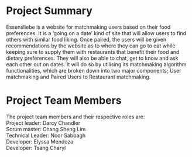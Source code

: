 
# Project Summary
Essensliebe is a website for matchmaking users based on their food preferences. It is a ‘going on a date’ kind of site that will allow users to find others with similar food liking. Once paired, the users will be given recommendations by the website as to where they can go to eat while keeping sure to supply them with restaurants that benefit their food and dietary preferences. They will also be able to chat, get to know and ask each other out on dates. It will do so by utilising its matchmaking algorithm functionalities, which are broken down into two major components; User matchmaking and Paired Users to Restaurant matchmaking.

# Project Team Members
The project team members and their respective roles are:<br/>
Project leader: Darcy Chandler<br/>
Scrum master: Chang Sheng Lim<br/>
Technical Leader: Noor Sabbagh<br/>
Developer: Elyssa Mendoza<br/>
Developer: Tsang Charyl <br/>

